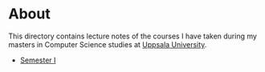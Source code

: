 # About

This directory contains lecture notes of the courses I have taken during my masters in Computer Science studies at [Uppsala University](http://www.it.uu.se/).

- [Semester I](semester-1)
